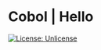 # Cobol | Hello

 [![License: Unlicense](https://img.shields.io/github/license/ursinn/cobol-hello)](http://unlicense.org/)
